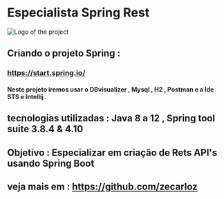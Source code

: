 # Especialista Spring Rest
![Logo of the project](https://encrypted-tbn0.gstatic.com/images?q=tbn:ANd9GcSj_sxUjxvS1BXPRxlPyBPBCOMKPrptNTy7kA&usqp=CAU)

## Criando o projeto Spring :
### https://start.spring.io/

#### Neste projeto iremos usar o DBvisualizer , Mysql , H2 , Postman e a Ide STS  e Intellij .

## tecnologias utilizadas : Java 8 a 12 , Spring tool suite 3.8.4 & 4.10

## Objetivo : Especializar em criação de Rets API's usando Spring Boot

## veja mais em : https://github.com/zecarloz
